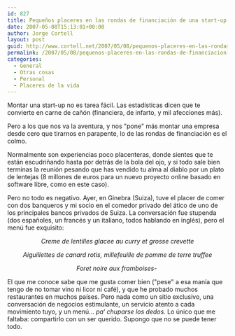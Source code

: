 ```yaml
---
id: 827
title: Pequeños placeres en las rondas de financiación de una start-up (1)
date: 2007-05-08T15:13:01+00:00
author: Jorge Cortell
layout: post
guid: http://www.cortell.net/2007/05/08/pequenos-placeres-en-las-rondas-de-financiacion-de-una-start-up-1/
permalink: /2007/05/08/pequenos-placeres-en-las-rondas-de-financiacion-de-una-start-up-1/
categories:
  - General
  - Otras cosas
  - Personal
  - Placeres de la vida
---
```

Montar una start-up no es tarea fácil. Las estadí­sticas dicen que te convierte en carne de cañón (financiera, de infarto, y mil afecciones más).

Pero a los que nos va la aventura, y nos "pone" más montar una empresa desde cero que tirarnos en parapente, lo de las rondas de financiación es el colmo.

Normalmente son experiencias poco placenteras, donde sientes que te están escudriñando hasta por detrás de la bola del ojo, y si todo sale bien terminas la reunión pesando que has vendido tu alma al diablo por un plato de lentejas (8 millones de euros para un nuevo proyecto online basado en software libre, como en este caso).

Pero no todo es negativo. Ayer, en Ginebra (Suiza), tuve el placer de comer con dos banqueros y mi socio en el comedor privado del ático de uno de los principales bancos privados de Suiza. La conversación fue stupenda (dos españoles, un francés y un italiano, todos hablando en inglés), pero el menú fue exquisito:

<p align="center">
  <em>Creme de lentilles glacee au curry et grosse crevette</em>
</p>

<p align="center">
  <em>Aiguillettes de canard rotis, millefeuille de pomme de terre truffee</em>
</p>

<p align="center">
  <em>Foret noire aux framboises- </em>
</p>

El que me conoce sabe que me gusta comer bien ("pese" a esa maní­a que tengo de no tomar vino ni licor ni café), y que he probado muchos restaurantes en muchos paí­ses. Pero nada como un sitio exclusivo, una conversación de negocios estimulante, un servicio atento a cada movimiento tuyo, y un menú... _pa‘ chuparse los dedos._ Lo único que me faltaba: compartirlo con un ser querido. Supongo que no se puede tener todo.